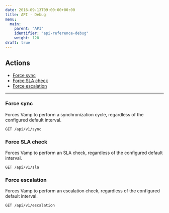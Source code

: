 ```yaml
---
date: 2016-09-13T09:00:00+00:00
title: API - Debug
menu:
  main:
    parent: "API"
    identifier: "api-reference-debug"
    weight: 120
draft: true
---
```


## Actions
 
 * [Force sync](/documentation/api/v9.9.9/api-debug/#force-sync)
 * [Force SLA check](/documentation/api/v9.9.9/api-debug/#force-sla-check)
 * [Force escalation](/documentation/api/v9.9.9/api-debug/#force-escalation) 

-------------------

### Force sync

Forces Vamp to perform a synchronization cycle, regardless of the configured default interval.

	GET /api/v1/sync
	
### Force SLA check	

Forces Vamp to perform an SLA check, regardless of the configured default interval.

	GET /api/v1/sla

### Force escalation	

Forces Vamp to perform an escalation check, regardless of the configured default interval.

	GET /api/v1/escalation